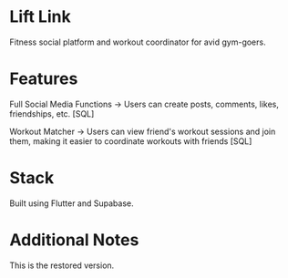 # Lift Link
Fitness social platform and workout coordinator for avid gym-goers.

# Features
Full Social Media Functions -> Users can create posts, comments, likes, friendships, etc. [SQL]

Workout Matcher -> Users can view friend's workout sessions and join them, making it easier to coordinate workouts with friends [SQL]

# Stack
Built using Flutter and Supabase. 

# Additional Notes
This is the restored version. 
